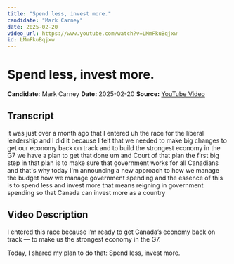 ```yaml
---
title: "Spend less, invest more."
candidate: "Mark Carney"
date: 2025-02-20
video_url: https://www.youtube.com/watch?v=LMmFkuBqjxw
id: LMmFkuBqjxw
---
```


# Spend less, invest more.

**Candidate:** Mark Carney
**Date:** 2025-02-20
**Source:** [YouTube Video](https://www.youtube.com/watch?v=LMmFkuBqjxw)

## Transcript

it was just over a month ago that I entered uh the race for the liberal leadership and I did it because I felt that we needed to make big changes to get our economy back on track and to build the strongest economy in the G7 we have a plan to get that done um and Court of that plan the first big step in that plan is to make sure that government works for all Canadians and that's why today I'm announcing a new approach to how we manage the budget how we manage government spending and the essence of this is to spend less and invest more that means reigning in government spending so that Canada can invest more as a country

## Video Description

I entered this race because I’m ready to get Canada’s economy back on track — to make us the strongest economy in the G7. 

Today, I shared my plan to do that: Spend less, invest more.